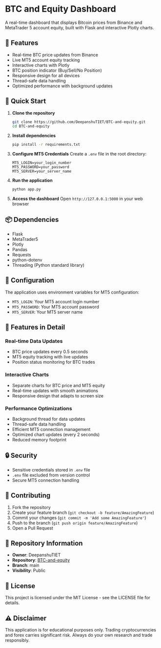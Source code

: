 # BTC and Equity Dashboard

A real-time dashboard that displays Bitcoin prices from Binance and MetaTrader 5 account equity, built with Flask and interactive Plotly charts.

## 🌟 Features

- Real-time BTC price updates from Binance
- Live MT5 account equity tracking
- Interactive charts with Plotly
- BTC position indicator (Buy/Sell/No Position)
- Responsive design for all devices
- Thread-safe data handling
- Optimized performance with background updates

## 🚀 Quick Start

1. **Clone the repository**
   ```bash
   git clone https://github.com/DeepanshuTIET/BTC-and-equity.git
   cd BTC-and-equity
   ```

2. **Install dependencies**
   ```bash
   pip install -r requirements.txt
   ```

3. **Configure MT5 Credentials**
   Create a `.env` file in the root directory:
   ```env
   MT5_LOGIN=your_login_number
   MT5_PASSWORD=your_password
   MT5_SERVER=your_server_name
   ```

4. **Run the application**
   ```bash
   python app.py
   ```

5. **Access the dashboard**
   Open `http://127.0.0.1:5000` in your web browser

## 📦 Dependencies

- Flask
- MetaTrader5
- Plotly
- Pandas
- Requests
- python-dotenv
- Threading (Python standard library)

## 🔧 Configuration

The application uses environment variables for MT5 configuration:
- `MT5_LOGIN`: Your MT5 account login number
- `MT5_PASSWORD`: Your MT5 account password
- `MT5_SERVER`: Your MT5 server name

## 🎯 Features in Detail

### Real-time Data Updates
- BTC price updates every 0.5 seconds
- MT5 equity tracking with live updates
- Position status monitoring for BTC trades

### Interactive Charts
- Separate charts for BTC price and MT5 equity
- Real-time updates with smooth animations
- Responsive design that adapts to screen size

### Performance Optimizations
- Background thread for data updates
- Thread-safe data handling
- Efficient MT5 connection management
- Optimized chart updates (every 2 seconds)
- Reduced memory footprint

## 🔒 Security

- Sensitive credentials stored in `.env` file
- `.env` file excluded from version control
- Secure MT5 connection handling

## 🤝 Contributing

1. Fork the repository
2. Create your feature branch (`git checkout -b feature/AmazingFeature`)
3. Commit your changes (`git commit -m 'Add some AmazingFeature'`)
4. Push to the branch (`git push origin feature/AmazingFeature`)
5. Open a Pull Request

## 📝 Repository Information

- **Owner**: DeepanshuTIET
- **Repository**: [BTC-and-equity](https://github.com/DeepanshuTIET/BTC-and-equity)
- **Branch**: main
- **Visibility**: Public

## 📄 License

This project is licensed under the MIT License - see the LICENSE file for details.

## ⚠️ Disclaimer

This application is for educational purposes only. Trading cryptocurrencies and forex carries significant risk. Always do your own research and trade responsibly.
